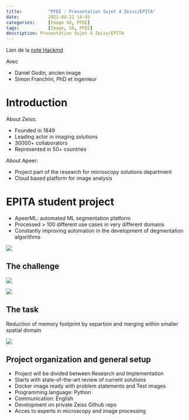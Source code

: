 ```yaml
---
title:          "PFEE : Presentation Sujet 4 Zeiss/EPITA"
date:           2021-04-22 14:45
categories:     [Image S8, PFEE]
tags:           [Image, S8, PFEE]
description: Presentation Sujet 4 Zeiss/EPITA
---
```

Lien de la [note Hackmd](https://hackmd.io/@lemasymasa/rkL1DJJDu)

Avec 
- Daniel Godin, ancien image
- Simon Franchini, PhD et ingenieur

# Introduction
About Zeiss:
- Founded in 1849
- Leading actor in imaging solutions
- 30000+ collaborators
- Represented in 50+ countries

About Apeer:
- Project part of the research for microscopy solutions department
- Cloud based platform for image analysis

# EPITA student project
- ApeerML: automated ML segmentation platform
- Processed > 100 different use cases in very different domains
- Constantly improving automation in the development of degmentation algorithms

![](https://i.imgur.com/klKURHp.png)

## The challenge
![](https://i.imgur.com7Z4Grj.png)

![](https://i.imgur.com/19DhObL.png)

## The task
Reduction of memory footprint by separtion and merging within smaller spatial domain

![](https://i.imgur.com/sMunto8.png)

## Project organization and general setup
- Project will be divided between Research and Implementation
- Starts with state-of-the-art review of current solutions
- Docker image ready with problem statements and Test images
- Programming language: Python
- Communication: English
- Development on private Zeiss Github repo
- Acces to experts in microscopy and image processing